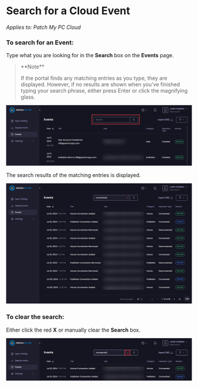 # Search for a Cloud Event

_Applies to: Patch My PC Cloud_

### To search for an Event:

Type what you are looking for in the **Search** box on the **Events** page.

<blockquote class="wp-block-quote">
<p>**Note**</p>
<p>If the portal finds any matching entries as you type, they are displayed. However, if no results are shown when you’ve finished typing your search phrase, either press Enter or click the magnifying glass.</p>
</blockquote>

![The “Search” box](/_images/image-(1763).png "The “Search” box")

The search results of the matching entries is displayed.

![Search results](/_images/image-(1764).png "Search results")

### To clear the search:

Either click the red **X** or manually clear the **Search** box.

![Clearing the “Search” box](/_images/image-(1765).png "Clearing the “Search” box")